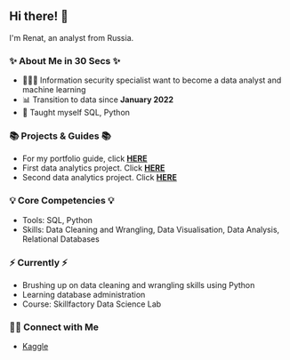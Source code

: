## Hi there! :wave:

I'm Renat, an analyst from Russia.

### ✨ About Me in 30 Secs ✨
- 👩🏻‍💻 Information security specialist want to become a data analyst and machine learning
- 📊 Transition to data since **January 2022**
- 📝 Taught myself SQL, Python

### 📚 Projects & Guides 📚
- For my portfolio guide, click **[HERE](https://github.com/RenatK/RenatK/blob/master/README.md)**
- First data analytics project. Click **[HERE](https://github.com/RenatK/DS_Project/blob/master/README.md)**
- Second data analytics project. Click **[HERE](https://github.com/RenatK/DS_Project2/blob/master/README.md)**

### 💡 Core Competencies 💡
- Tools: SQL, Python
- Skills: Data Cleaning and Wrangling, Data Visualisation, Data Analysis, Relational Databases

### ⚡️ Currently ⚡️
- Brushing up on data cleaning and wrangling skills using Python
- Learning database administration
- Course: Skillfactory Data Science Lab


### 🙌🏻 Connect with Me

- [Kaggle](https://www.kaggle.com/renatkhasianov)
